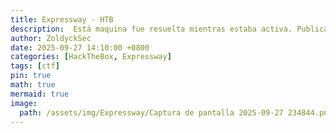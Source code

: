 ```yaml
---
title: Expressway - HTB
description:  Está maquina fue resuelta mientras estaba activa. Publicado tras su retiro oficial según las normas de HackTheBox.
author: ZoldyckSec
date: 2025-09-27 14:10:00 +0800
categories: [HackTheBox, Expressway]
tags: [ctf]
pin: true
math: true
mermaid: true
image:
  path: /assets/img/Expressway/Captura de pantalla 2025-09-27 234844.png
---
```

